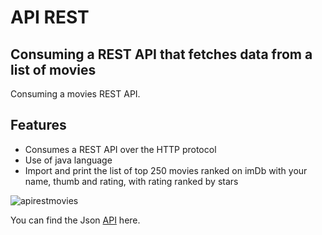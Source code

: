 # API REST 
## Consuming a REST API that fetches data from a list of movies




Consuming a movies REST API.




## Features

- Consumes a REST API over the HTTP protocol
- Use of java language
- Import and print the list of top 250 movies ranked on imDb with your name, thumb and rating, with rating ranked by stars



![apirestmovies](https://user-images.githubusercontent.com/43473532/229377009-16c1afaa-8238-4b9d-a668-77ee379a566b.png)


You can find the Json [API](https://raw.githubusercontent.com/alura-cursos/imersao-java-2-api/main/TopMovies.json) here.






